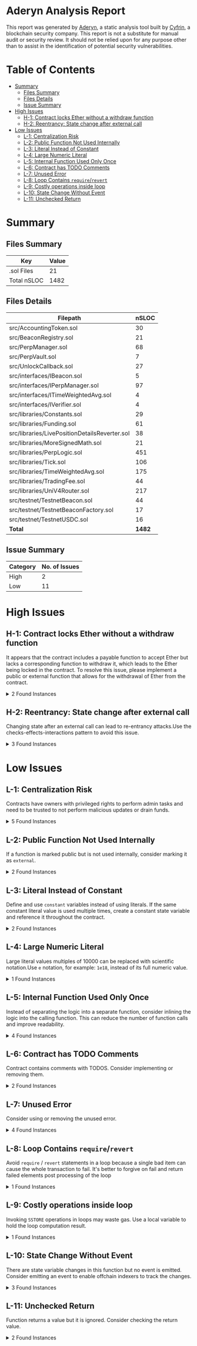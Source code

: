 # Aderyn Analysis Report

This report was generated by [Aderyn](https://github.com/Cyfrin/aderyn), a static analysis tool built by [Cyfrin](https://cyfrin.io), a blockchain security company. This report is not a substitute for manual audit or security review. It should not be relied upon for any purpose other than to assist in the identification of potential security vulnerabilities.
# Table of Contents

- [Summary](#summary)
  - [Files Summary](#files-summary)
  - [Files Details](#files-details)
  - [Issue Summary](#issue-summary)
- [High Issues](#high-issues)
  - [H-1: Contract locks Ether without a withdraw function](#h-1-contract-locks-ether-without-a-withdraw-function)
  - [H-2: Reentrancy: State change after external call](#h-2-reentrancy-state-change-after-external-call)
- [Low Issues](#low-issues)
  - [L-1: Centralization Risk](#l-1-centralization-risk)
  - [L-2: Public Function Not Used Internally](#l-2-public-function-not-used-internally)
  - [L-3: Literal Instead of Constant](#l-3-literal-instead-of-constant)
  - [L-4: Large Numeric Literal](#l-4-large-numeric-literal)
  - [L-5: Internal Function Used Only Once](#l-5-internal-function-used-only-once)
  - [L-6: Contract has TODO Comments](#l-6-contract-has-todo-comments)
  - [L-7: Unused Error](#l-7-unused-error)
  - [L-8: Loop Contains `require`/`revert`](#l-8-loop-contains-requirerevert)
  - [L-9: Costly operations inside loop](#l-9-costly-operations-inside-loop)
  - [L-10: State Change Without Event](#l-10-state-change-without-event)
  - [L-11: Unchecked Return](#l-11-unchecked-return)


# Summary

## Files Summary

| Key | Value |
| --- | --- |
| .sol Files | 21 |
| Total nSLOC | 1482 |


## Files Details

| Filepath | nSLOC |
| --- | --- |
| src/AccountingToken.sol | 30 |
| src/BeaconRegistry.sol | 21 |
| src/PerpManager.sol | 68 |
| src/PerpVault.sol | 7 |
| src/UnlockCallback.sol | 27 |
| src/interfaces/IBeacon.sol | 5 |
| src/interfaces/IPerpManager.sol | 97 |
| src/interfaces/ITimeWeightedAvg.sol | 4 |
| src/interfaces/IVerifier.sol | 4 |
| src/libraries/Constants.sol | 29 |
| src/libraries/Funding.sol | 61 |
| src/libraries/LivePositionDetailsReverter.sol | 38 |
| src/libraries/MoreSignedMath.sol | 21 |
| src/libraries/PerpLogic.sol | 451 |
| src/libraries/Tick.sol | 106 |
| src/libraries/TimeWeightedAvg.sol | 175 |
| src/libraries/TradingFee.sol | 44 |
| src/libraries/UniV4Router.sol | 217 |
| src/testnet/TestnetBeacon.sol | 44 |
| src/testnet/TestnetBeaconFactory.sol | 17 |
| src/testnet/TestnetUSDC.sol | 16 |
| **Total** | **1482** |


## Issue Summary

| Category | No. of Issues |
| --- | --- |
| High | 2 |
| Low | 11 |


# High Issues

## H-1: Contract locks Ether without a withdraw function

It appears that the contract includes a payable function to accept Ether but lacks a corresponding function to withdraw it, which leads to the Ether being locked in the contract. To resolve this issue, please implement a public or external function that allows for the withdrawal of Ether from the contract.

<details><summary>2 Found Instances</summary>


- Found in src/BeaconRegistry.sol [Line: 7](src/BeaconRegistry.sol#L7)

	```solidity
	contract BeaconRegistry is Ownable {
	```

- Found in src/testnet/TestnetBeacon.sol [Line: 10](src/testnet/TestnetBeacon.sol#L10)

	```solidity
	contract TestnetBeacon is IBeacon, ITimeWeightedAvg, Ownable {
	```

</details>



## H-2: Reentrancy: State change after external call

Changing state after an external call can lead to re-entrancy attacks.Use the checks-effects-interactions pattern to avoid this issue.

<details><summary>3 Found Instances</summary>


- Found in src/AccountingToken.sol [Line: 23](src/AccountingToken.sol#L23)

	State is changed at: `isInitialized = true`
	```solidity
	        poolManager.sync(currency);
	```

- Found in src/AccountingToken.sol [Line: 29](src/AccountingToken.sol#L29)

	State is changed at: `isInitialized = true`
	```solidity
	        poolManager.mint(msg.sender, currency.toId(), amountToMint);
	```

- Found in src/AccountingToken.sol [Line: 32](src/AccountingToken.sol#L32)

	State is changed at: `isInitialized = true`
	```solidity
	        poolManager.settle();
	```

</details>



# Low Issues

## L-1: Centralization Risk

Contracts have owners with privileged rights to perform admin tasks and need to be trusted to not perform malicious updates or drain funds.

<details><summary>5 Found Instances</summary>


- Found in src/BeaconRegistry.sol [Line: 7](src/BeaconRegistry.sol#L7)

	```solidity
	contract BeaconRegistry is Ownable {
	```

- Found in src/BeaconRegistry.sol [Line: 17](src/BeaconRegistry.sol#L17)

	```solidity
	    function registerBeacon(address beacon) external onlyOwner {
	```

- Found in src/BeaconRegistry.sol [Line: 24](src/BeaconRegistry.sol#L24)

	```solidity
	    function unregisterBeacon(address beacon) external onlyOwner {
	```

- Found in src/testnet/TestnetBeacon.sol [Line: 10](src/testnet/TestnetBeacon.sol#L10)

	```solidity
	contract TestnetBeacon is IBeacon, ITimeWeightedAvg, Ownable {
	```

- Found in src/testnet/TestnetBeacon.sol [Line: 38](src/testnet/TestnetBeacon.sol#L38)

	```solidity
	    function updateData(bytes calldata proof, bytes calldata publicSignals) external onlyOwner {
	```

</details>



## L-2: Public Function Not Used Internally

If a function is marked public but is not used internally, consider marking it as `external`.

<details><summary>2 Found Instances</summary>


- Found in src/AccountingToken.sol [Line: 15](src/AccountingToken.sol#L15)

	```solidity
	    function initialize(IPoolManager poolManager, uint256 amountToMint) public {
	```

- Found in src/PerpManager.sol [Line: 71](src/PerpManager.sol#L71)

	```solidity
	    function getTimeWeightedAvg(PoolId perpId, uint32 secondsAgo) public view returns (uint256) {
	```

</details>



## L-3: Literal Instead of Constant

Define and use `constant` variables instead of using literals. If the same constant literal value is used multiple times, create a constant state variable and reference it throughout the contract.

<details><summary>2 Found Instances</summary>


- Found in src/libraries/TimeWeightedAvg.sol [Line: 117](src/libraries/TimeWeightedAvg.sol#L117)

	```solidity
	        uint256 aAdjusted = a > time ? a : a + 2 ** 32;
	```

- Found in src/libraries/TimeWeightedAvg.sol [Line: 118](src/libraries/TimeWeightedAvg.sol#L118)

	```solidity
	        uint256 bAdjusted = b > time ? b : b + 2 ** 32;
	```

</details>



## L-4: Large Numeric Literal

Large literal values multiples of 10000 can be replaced with scientific notation.Use `e` notation, for example: `1e18`, instead of its full numeric value.

<details><summary>1 Found Instances</summary>


- Found in src/libraries/Constants.sol [Line: 29](src/libraries/Constants.sol#L29)

	```solidity
	uint24 constant DECAY = 15000000;
	```

</details>



## L-5: Internal Function Used Only Once

Instead of separating the logic into a separate function, consider inlining the logic into the calling function. This can reduce the number of function calls and improve readability.

<details><summary>4 Found Instances</summary>


- Found in src/libraries/LivePositionDetailsReverter.sol [Line: 51](src/libraries/LivePositionDetailsReverter.sol#L51)

	```solidity
	    function parseSelector(bytes memory result) internal pure returns (bytes4 selector) {
	```

- Found in src/libraries/PerpLogic.sol [Line: 423](src/libraries/PerpLogic.sol#L423)

	```solidity
	    function makerFunding(
	```

- Found in src/libraries/TimeWeightedAvg.sol [Line: 232](src/libraries/TimeWeightedAvg.sol#L232)

	```solidity
	    function observeSingle(
	```

- Found in src/libraries/UniV4Router.sol [Line: 287](src/libraries/UniV4Router.sol#L287)

	```solidity
	    function compress(int24 tick, int24 tickSpacing) internal pure returns (int24 compressed) {
	```

</details>



## L-6: Contract has TODO Comments

Contract contains comments with TODOS. Consider implementing or removing them.

<details><summary>2 Found Instances</summary>


- Found in src/interfaces/IPerpManager.sol [Line: 10](src/interfaces/IPerpManager.sol#L10)

	```solidity
	interface IPerpManager {
	```

- Found in src/libraries/PerpLogic.sol [Line: 24](src/libraries/PerpLogic.sol#L24)

	```solidity
	library PerpLogic {
	```

</details>



## L-7: Unused Error

Consider using or removing the unused error.

<details><summary>4 Found Instances</summary>


- Found in src/interfaces/IPerpManager.sol [Line: 101](src/interfaces/IPerpManager.sol#L101)

	```solidity
	    error InvalidBeaconAddress(address beacon);
	```

- Found in src/interfaces/IPerpManager.sol [Line: 105](src/interfaces/IPerpManager.sol#L105)

	```solidity
	    error InvalidLevX96(uint256 levX96, uint128 maxOpeningLevX96);
	```

- Found in src/interfaces/IPerpManager.sol [Line: 108](src/interfaces/IPerpManager.sol#L108)

	```solidity
	    error PriceImpactTooHigh(uint256 priceX96, uint256 minPriceX96, uint256 maxPriceX96);
	```

- Found in src/interfaces/IPerpManager.sol [Line: 109](src/interfaces/IPerpManager.sol#L109)

	```solidity
	    error InvalidStartingSqrtPriceX96(uint160 startingSqrtPriceX96);
	```

</details>



## L-8: Loop Contains `require`/`revert`

Avoid `require` / `revert` statements in a loop because a single bad item can cause the whole transaction to fail. It's better to forgive on fail and return failed elements post processing of the loop

<details><summary>1 Found Instances</summary>


- Found in src/libraries/TimeWeightedAvg.sol [Line: 297](src/libraries/TimeWeightedAvg.sol#L297)

	```solidity
	        for (uint256 i = 0; i < secondsAgos.length; i++) {
	```

</details>



## L-9: Costly operations inside loop

Invoking `SSTORE` operations in loops may waste gas. Use a local variable to hold the loop computation result.

<details><summary>1 Found Instances</summary>


- Found in src/libraries/TimeWeightedAvg.sol [Line: 101](src/libraries/TimeWeightedAvg.sol#L101)

	```solidity
	        for (uint32 i = current; i < next; i++) {
	```

</details>



## L-10: State Change Without Event

There are state variable changes in this function but no event is emitted. Consider emitting an event to enable offchain indexers to track the changes.

<details><summary>3 Found Instances</summary>


- Found in src/AccountingToken.sol [Line: 15](src/AccountingToken.sol#L15)

	```solidity
	    function initialize(IPoolManager poolManager, uint256 amountToMint) public {
	```

- Found in src/PerpManager.sol [Line: 63](src/PerpManager.sol#L63)

	```solidity
	    function increaseCardinalityNext(PoolId perpId, uint32 cardinalityNext) external {
	```

- Found in src/testnet/TestnetBeacon.sol [Line: 46](src/testnet/TestnetBeacon.sol#L46)

	```solidity
	    function increaseCardinalityNext(uint32 cardinalityNext) external {
	```

</details>



## L-11: Unchecked Return

Function returns a value but it is ignored. Consider checking the return value.

<details><summary>2 Found Instances</summary>


- Found in src/AccountingToken.sol [Line: 32](src/AccountingToken.sol#L32)

	```solidity
	        poolManager.settle();
	```

- Found in src/libraries/UniV4Router.sol [Line: 97](src/libraries/UniV4Router.sol#L97)

	```solidity
	        poolManager.initialize(poolKey, params.startingSqrtPriceX96);
	```

</details>



